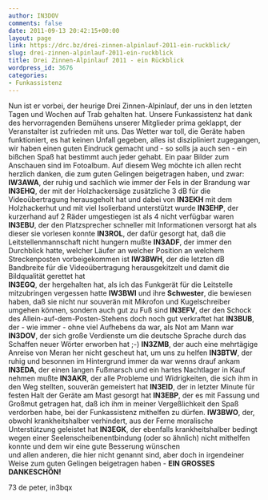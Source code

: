 ```yaml
---
author: IN3DOV
comments: false
date: 2011-09-13 20:42:15+00:00
layout: page
link: https://drc.bz/drei-zinnen-alpinlauf-2011-ein-ruckblick/
slug: drei-zinnen-alpinlauf-2011-ein-ruckblick
title: Drei Zinnen-Alpinlauf 2011 - ein Rückblick
wordpress_id: 3676
categories:
- Funkassistenz
---
```


Nun ist er vorbei, der heurige Drei Zinnen-Alpinlauf, der uns in den letzten Tagen und Wochen auf Trab gehalten hat.
Unsere Funkassistenz hat dank des hervorragenden Bemühens unserer Mitglieder prima geklappt, der Veranstalter ist zufrieden mit uns.
Das Wetter war toll, die Geräte haben funktioniert, es hat keinen Unfall gegeben, alles ist diszipliniert zugegangen, wir haben einen guten Eindruck gemacht und - so solls ja auch sen - ein bißchen Spaß hat bestimmt auch jeder gehabt.
Ein paar Bilder zum Anschauen sind im Fotoalbum.
Auf diesem Weg möchte ich allen recht herzlich danken, die zum guten Gelingen beigetragen haben, und zwar:
**IW3AWA**, der ruhig und sachlich wie immer der Fels in der Brandung war 
**IN3EHQ**, der mit der Holzhackersäge zusätzliche 3 dB für die Videoübertragung herausgeholt hat und dabei von
**IN3EKH** mit dem Holzhackerhut und mit viel Isolierband unterstützt wurde
**IN3EHP**, der kurzerhand auf 2 Räder umgestiegen ist als 4 nicht verfügbar waren
**IN3EBU**, der den Platzsprecher schneller mit Informationen versorgt hat als dieser sie vorlesen konnte
**IN3ROL**, der dafür gesorgt hat, daß die Leitstellenmannschaft nicht hungern mußte
**IN3ADF**, der immer den Durchblick hatte, welcher Läufer an welcher Position an welchem Streckenposten vorbeigekommen ist
**IW3BWH**, der die letzten dB Bandbreite für die Videoübertragung herausgekitzelt und damit die Bildqualität gerettet hat   
**IN3EGQ**, der hergehalten hat, als ich das Funkgerät für die Leitstelle mitzubringen vergessen hatte
**IW3BWI** und ihre **Schwester**, die bewiesen haben, daß sie nicht nur souverän mit Mikrofon und Kugelschreiber umgehen können, sondern auch gut zu Fuß sind
**IN3EFV**, der den Schock des Allein-auf-dem-Posten-Stehens doch noch gut verkraftet hat
**IN3BUB**, der - wie immer - ohne viel Aufhebens da war, als Not am Mann war
**IN3DOV**, der sich große Verdienste um die deutsche Sprache durch das Schaffen neuer Wörter erworben hat ;-)
**IN3ZMB**, der auch eine mehrtägige Anreise von Meran her nicht gescheut hat, um uns zu helfen
**IN3BTW**, der ruhig und besonnen im Hintergrund immer da war wenns drauf ankam 
**IN3EDA**, der einen langen Fußmarsch und ein hartes Nachtlager in Kauf nehmen mußte
**IN3AKR**, der alle Probleme und Widrigkeiten, die sich ihm in den Weg stellten, souverän gemeistert hat 
**IN3EID**, der in letzter Minute für festen Halt der Geräte am Mast gesorgt hat
**IN3EBP**, der es mit Fassung und Großmut getragen hat, daß ich ihm in meiner Vergeßlichkeit den Spaß verdorben habe, bei der Funkassistenz mithelfen zu dürfen.
**IW3BWO**, der, obwohl krankheitshalber verhindert, aus der Ferne moralische Unterstützung geleistet hat
**IN3EGK**, der ebenfalls krankheitshalber bedingt wegen einer Seelenscheibenentbindung (oder so ähnlich) nicht mithelfen konnte und dem wir eine gute Besserung wünschen  
und allen anderen, die hier nicht genannt sind, aber doch in irgendeiner Weise zum guten Gelingen beigetragen haben - **EIN GROSSES DANKESCHÖN!**

73 de peter, in3bqx
